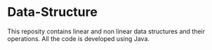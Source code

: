 # Data-Structure
This reposity contains linear and non linear data structures and their operations.
All the code is developed using Java.
